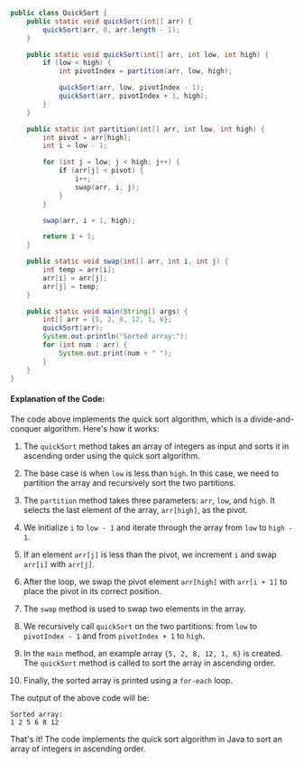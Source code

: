 
```java
public class QuickSort {
    public static void quickSort(int[] arr) {
        quickSort(arr, 0, arr.length - 1);
    }

    public static void quickSort(int[] arr, int low, int high) {
        if (low < high) {
            int pivotIndex = partition(arr, low, high);

            quickSort(arr, low, pivotIndex - 1);
            quickSort(arr, pivotIndex + 1, high);
        }
    }

    public static int partition(int[] arr, int low, int high) {
        int pivot = arr[high];
        int i = low - 1;

        for (int j = low; j < high; j++) {
            if (arr[j] < pivot) {
                i++;
                swap(arr, i, j);
            }
        }

        swap(arr, i + 1, high);

        return i + 1;
    }

    public static void swap(int[] arr, int i, int j) {
        int temp = arr[i];
        arr[i] = arr[j];
        arr[j] = temp;
    }

    public static void main(String[] args) {
        int[] arr = {5, 2, 8, 12, 1, 6};
        quickSort(arr);
        System.out.println("Sorted array:");
        for (int num : arr) {
            System.out.print(num + " ");
        }
    }
}
```

#### Explanation of the Code:

The code above implements the quick sort algorithm, which is a divide-and-conquer algorithm. Here's how it works:

1. The `quickSort` method takes an array of integers as input and sorts it in ascending order using the quick sort algorithm.

2. The base case is when `low` is less than `high`. In this case, we need to partition the array and recursively sort the two partitions.

3. The `partition` method takes three parameters: `arr`, `low`, and `high`. It selects the last element of the array, `arr[high]`, as the pivot.

4. We initialize `i` to `low - 1` and iterate through the array from `low` to `high - 1`.

5. If an element `arr[j]` is less than the pivot, we increment `i` and swap `arr[i]` with `arr[j]`.

6. After the loop, we swap the pivot element `arr[high]` with `arr[i + 1]` to place the pivot in its correct position.

7. The `swap` method is used to swap two elements in the array.

8. We recursively call `quickSort` on the two partitions: from `low` to `pivotIndex - 1` and from `pivotIndex + 1` to `high`.

9. In the `main` method, an example array `{5, 2, 8, 12, 1, 6}` is created. The `quickSort` method is called to sort the array in ascending order.

10. Finally, the sorted array is printed using a `for-each` loop.

The output of the above code will be:
```
Sorted array:
1 2 5 6 8 12
```

That's it! The code implements the quick sort algorithm in Java to sort an array of integers in ascending order.

